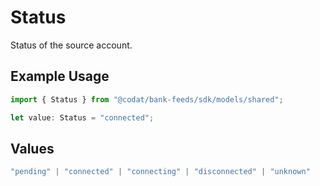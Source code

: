 # Status

Status of the source account.

## Example Usage

```typescript
import { Status } from "@codat/bank-feeds/sdk/models/shared";

let value: Status = "connected";
```

## Values

```typescript
"pending" | "connected" | "connecting" | "disconnected" | "unknown"
```